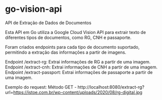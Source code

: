 # go-vision-api

API de Extração de Dados de Documentos 

Esta API em Go utiliza a Google Cloud Vision API para extrair texto de diferentes tipos de documentos, como RG, CNH e passaporte.

Foram criados endpoints para cada tipo de documento suportado, permitindo a extração das informações a partir de imagens.

Endpoint /extract-rg: Extrai informações de RG a partir de uma imagem. 
Endpoint /extract-cnh: Extrai informações de CNH a partir de uma imagem. 
Endpoint /extract-passport: Extrai informações de passaporte a partir de uma imagem.

Exemplo do request: Método GET - http://localhost:8080/extract-rg?url=https://istoe.com.br/wp-content/uploads/2020/08/rg-digital.jpg
